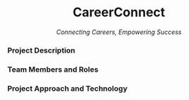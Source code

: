 <p align="center">
  <h1 align="center">CareerConnect</h1>
  <p align="center">
    <i>Connecting Careers, Empowering Success</i>
    <br/>
  </p>
</p>

### Project Description

### Team Members and Roles

### Project Approach and Technology